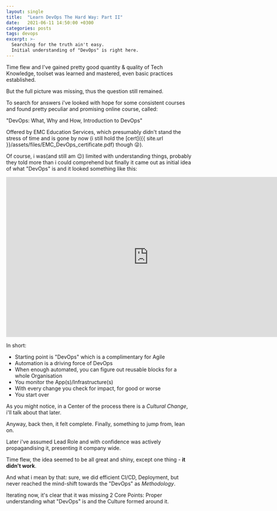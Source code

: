 ```yaml
---
layout: single
title:  "Learn DevOps The Hard Way: Part II"
date:   2021-06-11 14:50:00 +0300
categories: posts
tags: devops
excerpt: >-
  Searching for the truth ain't easy.
  Initial understanding of "DevOps" is right here.
---
```


Time flew and I've gained pretty good quantity & quality of Tech Knowledge, toolset was learned and mastered, even basic practices established.

But the full picture was missing, thus the question still remained.

To search for answers i've looked with hope for some consistent courses and found pretty peculiar and promising online course, called:

"DevOps: What, Why and How, Introduction to DevOps"

Offered by EMC Education Services, which presumably didn't stand the stress of time and is gone by now (i still hold the [cert]({{ site.url }}/assets/files/EMC_DevOps_certificate.pdf) though :stuck_out_tongue_winking_eye:).

Of course, i was(and still am :wink:) limited with understanding things, probably they told more than i could comprehend but finally it came out as initial idea of what "DevOps" is and it looked something like this:

<iframe width="768" height="432" src="https://miro.com/app/embed/o9J_l_gyupY=/?pres=1&frameId=3074457359956540428&autoplay=yep" frameBorder="0" scrolling="no" allowFullScreen></iframe>


In short:
- Starting point is "DevOps" which is a complimentary for Agile
- Automation is a driving force of DevOps
- When enough automated, you can figure out reusable blocks for a whole Organisation
- You monitor the App(s)/Infrastructure(s)
- With every change you check for impact, for good or worse
- You start over

As you might notice, in a Сenter of the process there is a *Cultural Change*, i'll talk about that later.

Anyway, back then, it felt complete. Finally, something to jump from, lean on.

Later i've assumed Lead Role and with confidence was actively propagandising it, presenting it company wide.

Time flew, the idea seemed to be all great and shiny, except one thing - **it didn't work**.

And what i mean by that: sure, we did efficient CI/CD, Deployment, but never reached the mind-shift towards the "DevOps" as *Methodology*.

Iterating now, it's clear that it was missing 2 Core Points: Proper understanding what "DevOps" is and the Culture formed around it.
